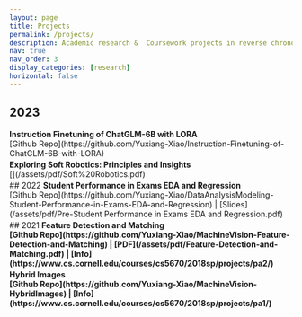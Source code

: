 ```yaml
---
layout: page
title: Projects
permalink: /projects/
description: Academic research &  Coursework projects in reverse chronological order.
nav: true
nav_order: 3
display_categories: [research]
horizontal: false
---
```


<h2 class="year" >2023</h2>
<!-- <br> -->
<b>Instruction Finetuning of ChatGLM-6B with LORA</b><br>
[Github Repo](https://github.com/Yuxiang-Xiao/Instruction-Finetuning-of-ChatGLM-6B-with-LORA)
<p style="font-size: 3px !important"></p>
<b>Exploring Soft Robotics: Principles and Insights</b><br>
[](/assets/pdf/Soft%20Robotics.pdf)
<p style="font-size: 3px !important"></p>
## 2022
<b>Student Performance in Exams EDA and Regression</b><br>
[Github Repo](https://github.com/Yuxiang-Xiao/DataAnalysisModeling-Student-Performance-in-Exams-EDA-and-Regression)&nbsp;|&nbsp;[Slides](/assets/pdf/Pre-Student Performance in Exams EDA and Regression.pdf)
<p style="font-size: 3px"></p>
## 2021
<b>Feature Detection and Matching<br>
[Github Repo](https://github.com/Yuxiang-Xiao/MachineVision-Feature-Detection-and-Matching)&nbsp;|&nbsp;[PDF](/assets/pdf/Feature-Detection-and-Matching.pdf)&nbsp;|&nbsp;[Info](https://www.cs.cornell.edu/courses/cs5670/2018sp/projects/pa2/)
<p style="font-size: 3px"></p>
<b>Hybrid Images<br>
[Github Repo](https://github.com/Yuxiang-Xiao/MachineVision-HybridImages)&nbsp;|&nbsp;[Info](https://www.cs.cornell.edu/courses/cs5670/2018sp/projects/pa1/)
<p style="font-size: 3px"></p>
